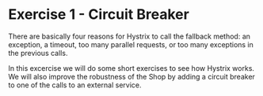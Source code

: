 # Exercise 1 - Circuit Breaker
There are basically four reasons for Hystrix to call the fallback method: an exception, a timeout, too many parallel requests, or too many exceptions in the previous calls. 

In this excercise we will do some short exercises to see how Hystrix works. We will also improve the robustness of the Shop by adding a circuit breaker to one of the calls to an external service. 


